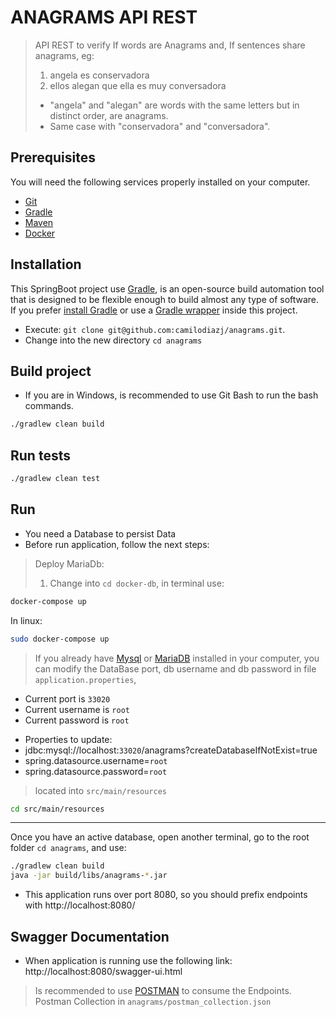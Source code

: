 # ANAGRAMS API REST

> API REST to verify If words are Anagrams and, If sentences share anagrams, eg:  
> 1. angela es conservadora
> 2. ellos alegan que ella es muy conversadora
> - "angela" and "alegan" are words with the same letters but in distinct order, are anagrams.
> - Same case with "conservadora" and "conversadora".

## Prerequisites

You will need the following services properly installed on your computer.

* [Git](http://git-scm.com/)
* [Gradle](https://gradle.org)
* [Maven](https://maven.apache.org/)
* [Docker](https://docs.docker.com/)

## Installation

This SpringBoot project use [Gradle](http://www.gradle.org), 
is an open-source build automation tool that is designed to be flexible enough to build almost any type of software.
If you prefer [install Gradle](http://www.gradle.org/installation) or use a [Gradle wrapper](http://www.gradle.org/docs/current/userguide/gradle_wrapper.html) inside this project.

* Execute: `git clone git@github.com:camilodiazj/anagrams.git`.
* Change into the new directory `cd anagrams`

## Build project
* If you are in Windows, is recommended to use Git Bash to run the bash commands.

```bash
./gradlew clean build 
```

## Run tests

```bash
./gradlew clean test
```

## Run
- You need a Database to persist Data
- Before run application, follow the next steps:
> Deploy MariaDb:
> 1. Change into `cd docker-db`, in terminal use:
```bash
docker-compose up
```
In linux:
```bash
sudo docker-compose up
```

> If you already have [Mysql](https://www.mysql.com/) or [MariaDB](https://mariadb.org/) installed in
your computer, you can modify the DataBase port, db username and db password in file `application.properties`,
  * Current port is `33020`
  * Current username is `root`
  * Current password is `root`
  - Properties to update: 
  - jdbc:mysql://localhost:`33020`/anagrams?createDatabaseIfNotExist=true 
  - spring.datasource.username=`root`
  - spring.datasource.password=`root`
> located into `src/main/resources`
```bash
cd src/main/resources
```
---
Once you have an active database, open another terminal, go to the root folder `cd anagrams`, and use:

```bash
./gradlew clean build
java -jar build/libs/anagrams-*.jar
```

* This application runs over port 8080, so you should prefix endpoints with http://localhost:8080/
## Swagger Documentation
* When application is running use the following link:
http://localhost:8080/swagger-ui.html

> Is recommended to use [POSTMAN](https://www.postman.com/) to consume the Endpoints.
> Postman Collection in `anagrams/postman_collection.json`  
